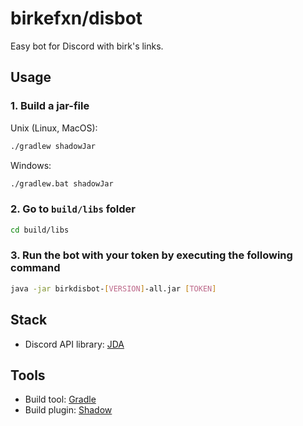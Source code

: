 # birkefxn/disbot

Easy bot for Discord with birk's links.

## Usage

### 1. Build a jar-file
Unix (Linux, MacOS):
```sh
./gradlew shadowJar
```

Windows:
```sh
./gradlew.bat shadowJar
```

### 2. Go to `build/libs` folder
```sh
cd build/libs
```

### 3. Run the bot with your token by executing the following command
```sh
java -jar birkdisbot-[VERSION]-all.jar [TOKEN]
```

## Stack

- Discord API library: [JDA](https://github.com/discord-jda/JDA)

## Tools

- Build tool: [Gradle](https://github.com/gradle/gradle)
- Build plugin: [Shadow](https://github.com/johnrengelman/shadow)
